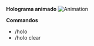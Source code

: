 
 **Holograma animado**
![Animation](https://github.com/FlezyCodes/hologram/assets/94530224/ccedd5bf-41ed-4d75-8c9c-b9019632afb3)

**Commandos**  
 - /holo
 - /holo clear


